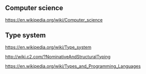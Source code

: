 ## Computer science
https://en.wikipedia.org/wiki/Computer_science

## Type system
https://en.wikipedia.org/wiki/Type_system

http://wiki.c2.com/?NominativeAndStructuralTyping

https://en.wikipedia.org/wiki/Types_and_Programming_Languages
